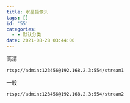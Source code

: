 ```yaml
---
title: 水星摄像头
tags: []
id: '55'
categories:
  - - 默认分类
date: 2021-08-28 03:44:00
---
```


高清

```
rtsp://admin:123456@192.168.2.3:554/stream1
```

一般

```
rtsp://admin:123456@192.168.2.3:554/stream2
```